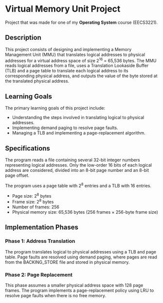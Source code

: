 <!DOCTYPE html>
<html lang="en">
<head>
    <meta charset="UTF-8">
    <meta name="viewport" content="width=device-width, initial-scale=1.0">
    
</head>
<body>
    <h1>Virtual Memory Unit Project</h1>
    <p>Project that was made for one of my <b>Operating System</b> course (EECS3221).</p>
<h2>Description</h2>
    <p>
        This project consists of designing and implementing a Memory Management Unit (MMU) that translates logical addresses to physical addresses for a virtual address space of size 2<sup>16</sup> = 65,536 bytes. The MMU reads logical addresses from a file, uses a Translation Lookaside Buffer (TLB) and a page table to translate each logical address to its corresponding physical address, and outputs the value of the byte stored at the translated physical address.
    </p>
    
    
  <h2>Learning Goals</h2>
    <p>
        The primary learning goals of this project include:
    </p>
    <ul>
        <li>Understanding the steps involved in translating logical to physical addresses.</li>
        <li>Implementing demand paging to resolve page faults.</li>
        <li>Managing a TLB and implementing a page-replacement algorithm.</li>
    </ul>
    
  <h2>Specifications</h2>
    <p>
        The program reads a file containing several 32-bit integer numbers representing logical addresses. Only the low-order 16 bits of each logical address are considered, divided into an 8-bit page number and an 8-bit page offset.
    </p>
    <p>
        The program uses a page table with 2<sup>8</sup> entries and a TLB with 16 entries.
    </p>
    <ul>
        <li>Page size: 2<sup>8</sup> bytes</li>
        <li>Frame size: 2<sup>8</sup> bytes</li>
        <li>Number of frames: 256</li>
        <li>Physical memory size: 65,536 bytes (256 frames × 256-byte frame size)</li>
    </ul>
    <h2>Implementation Phases</h2>
    <h3>Phase 1: Address Translation</h3>
    <p>
        The program translates logical to physical addresses using a TLB and page table. Page faults are resolved using demand paging, where pages are read from the BACKING_STORE file and stored in physical memory.
    </p>
    <h3>Phase 2: Page Replacement</h3>
    <p>
        This phase assumes a smaller physical address space with 128 page frames. The program implements a page-replacement policy using LRU to resolve page faults when there is no free memory.
    </p>
</body>
</html>
